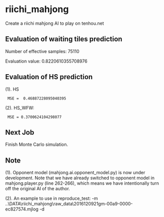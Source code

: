 # riichi_mahjong
Create a riichi mahjong AI to play on tenhou.net

## Evaluation of waiting tiles prediction

Number of effective samples: 75110

Evaluation value: 0.8220610355708976

## Evaluation of HS prediction

(1). HS

     MSE =  0.46887228095040395
     
(2). HS_WFW: 

     MSE = 0.3700624104298077

## Next Job

Finish Monte Carlo simulation.

## **Note**

(1). Opponent model (mahjong.ai.opponent_model.py) is now under development. Note that we have already switched to opponent model in mahjong.player.py (line 262-266), which means we have intentionally turn off the original AI of the author.

(2). An example to use in reproduce_test: -m ..\DATA\riichi_mahjong\raw_data\2016120921gm-00a9-0000-ec827574.mjlog -d

